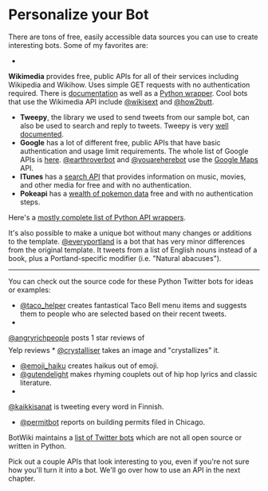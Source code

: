 # Personalize your Bot

There are tons of free, easily accessible data sources you can use to create interesting bots. Some of my favorites are:

* 
**Wikimedia** provides free, public APIs for all of their services including Wikipedia and Wikihow. Uses simple GET requests with no authentication required. There is [documentation](https://www.mediawiki.org/wiki/API:Main_page) as well as a [Python wrapper](https://pypi.python.org/pypi/wikipedia/). Cool bots that use the Wikimedia API include [@wikisext](https://twitter.com/wikisext) and [@how2butt](https://twitter.com/how2butt).
* **Tweepy**, the library we used to send tweets from our sample bot, can also be used to search and reply to tweets. Tweepy is very [well documented](http://tweepy.readthedocs.org/en/v3.2.0/).
* **Google** has a lot of different free, public APIs that have basic authentication and usage limit requirements. The whole list of Google APIs is [here](https://developers.google.com/apis-explorer/#p/). [@earthroverbot](https://twitter.com/EarthRoverBot) and [@youareherebot](https://twitter.com/youareherebot/with_replies) use the [Google Maps](https://developers.google.com/maps/?hl=en) API.
* **ITunes** has a [search API](https://www.apple.com/itunes/affiliates/resources/documentation/itunes-store-web-service-search-api.html) that provides information on music, movies, and other media for free and with no authentication.
* **Pokeapi** has a [wealth of pokemon data](http://pokeapi.co/) free and with no authentication steps.


Here's a [mostly complete list of Python API wrappers](https://github.com/realpython/list-of-python-api-wrappers).

It's also possible to make a unique bot without many changes or additions to the template. [@everyportland](https://twitter.com/everyportland) is a bot that has very minor differences from the original template. It tweets from a list of English nouns instead of a book, plus a Portland-specific modifier (i.e. "Natural abacuses").

****
You can check out the source code for these Python Twitter bots for ideas or examples:


* [@taco_helper](https://github.com/tpinecone/taco_helper) creates fantastical Taco Bell menu items and suggests them to people who are selected based on their recent tweets.
* 
[@angryrichpeople](https://github.com/tpinecone/angry_rich_people) posts 1 star reviews of $$$$ Yelp reviews
* 
[@crystalliser](https://github.com/Autophagy/crystalliser-bot) takes an image and "crystallizes" it.
* [@emoji_haiku](https://github.com/williln/emojihaiku) creates haikus out of emoji.
* [@gutendelight](https://github.com/hugovk/gutendelight) makes rhyming couplets out of hip hop lyrics and classic literature.
* 
[@kaikkisanat](https://github.com/hugovk/everyfinnishword) is tweeting every word in Finnish.
* [@permitbot](https://github.com/chagan/permitbot) reports on building permits filed in Chicago.

BotWiki maintains a [list of Twitter bots](https://botwiki.org/bots/twitterbots) which are not all open source or written in Python.

Pick out a couple APIs that look interesting to you, even if you're not sure how you'll turn it into a bot. We'll go over how to use an API in the next chapter.


